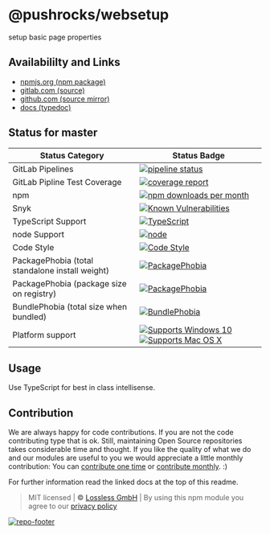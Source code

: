 # @pushrocks/websetup
setup basic page properties

## Availabililty and Links
* [npmjs.org (npm package)](https://www.npmjs.com/package/@pushrocks/websetup)
* [gitlab.com (source)](https://gitlab.com/pushrocks/websetup)
* [github.com (source mirror)](https://github.com/pushrocks/websetup)
* [docs (typedoc)](https://pushrocks.gitlab.io/websetup/)

## Status for master

Status Category | Status Badge
-- | --
GitLab Pipelines | [![pipeline status](https://gitlab.com/pushrocks/websetup/badges/master/pipeline.svg)](https://lossless.cloud)
GitLab Pipline Test Coverage | [![coverage report](https://gitlab.com/pushrocks/websetup/badges/master/coverage.svg)](https://lossless.cloud)
npm | [![npm downloads per month](https://badgen.net/npm/dy/@pushrocks/websetup)](https://lossless.cloud)
Snyk | [![Known Vulnerabilities](https://badgen.net/snyk/pushrocks/websetup)](https://lossless.cloud)
TypeScript Support | [![TypeScript](https://badgen.net/badge/TypeScript/>=%203.x/blue?icon=typescript)](https://lossless.cloud)
node Support | [![node](https://img.shields.io/badge/node->=%2010.x.x-blue.svg)](https://nodejs.org/dist/latest-v10.x/docs/api/)
Code Style | [![Code Style](https://badgen.net/badge/style/prettier/purple)](https://lossless.cloud)
PackagePhobia (total standalone install weight) | [![PackagePhobia](https://badgen.net/packagephobia/install/@pushrocks/websetup)](https://lossless.cloud)
PackagePhobia (package size on registry) | [![PackagePhobia](https://badgen.net/packagephobia/publish/@pushrocks/websetup)](https://lossless.cloud)
BundlePhobia (total size when bundled) | [![BundlePhobia](https://badgen.net/bundlephobia/minzip/@pushrocks/websetup)](https://lossless.cloud)
Platform support | [![Supports Windows 10](https://badgen.net/badge/supports%20Windows%2010/yes/green?icon=windows)](https://lossless.cloud) [![Supports Mac OS X](https://badgen.net/badge/supports%20Mac%20OS%20X/yes/green?icon=apple)](https://lossless.cloud)

## Usage

Use TypeScript for best in class intellisense.

## Contribution

We are always happy for code contributions. If you are not the code contributing type that is ok. Still, maintaining Open Source repositories takes considerable time and thought. If you like the quality of what we do and our modules are useful to you we would appreciate a little monthly contribution: You can [contribute one time](https://lossless.link/contribute-onetime) or [contribute monthly](https://lossless.link/contribute). :)

For further information read the linked docs at the top of this readme.

> MIT licensed | **&copy;** [Lossless GmbH](https://lossless.gmbh)
| By using this npm module you agree to our [privacy policy](https://lossless.gmbH/privacy)

[![repo-footer](https://lossless.gitlab.io/publicrelations/repofooter.svg)](https://maintainedby.lossless.com)
